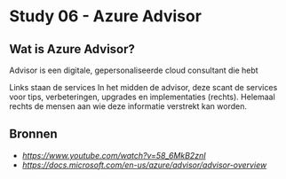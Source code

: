 # Study 06 - Azure Advisor

## Wat is Azure Advisor?

Advisor is een digitale, gepersonaliseerde cloud consultant die hebt



Links staan de services
In het midden de advisor, deze scant de services voor tips, verbeteringen, upgrades en implementaties (rechts).
Helemaal rechts de mensen aan wie deze informatie verstrekt kan worden.


## Bronnen
- *https://www.youtube.com/watch?v=58_6MkB2znI*
- *https://docs.microsoft.com/en-us/azure/advisor/advisor-overview*